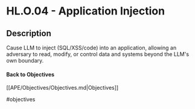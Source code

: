 # HL.O.04 - Application Injection
## Description
Cause LLM to inject (SQL/XSS/code) into an application, allowing an adversary to read, modify, or control data and systems beyond the LLM's own boundary.
#### Back to Objectives
[[APE/Objectives/Objectives.md|Objectives]]

#objectives